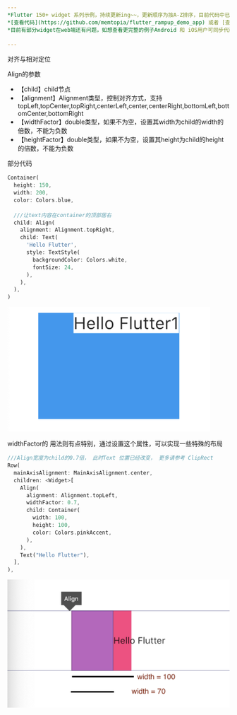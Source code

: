 ```yaml
---
*Flutter 150+ widget 系列示例，持续更新ing~~，更新顺序为按A-Z排序，目前代码中已包含151个示例。*<br>
*[查看代码](https://github.com/memtopia/flutter_rampup_demo_app) 或者 [查看web完整示例](https://memtopia.github.io)*<br>
*目前有部分widget在web端还有问题，如想查看更完整的例子Android 和 iOS用户可同步代码后编译安装到手机上查看*

---
```



对齐与相对定位<br>

Align的参数
* 【child】child节点
* 【alignment】Alignment类型，控制对齐方式，支持topLeft,topCenter,topRight,centerLeft,center,centerRight,bottomLeft,bottomCenter,bottomRight
* 【widthFactor】double类型，如果不为空，设置其width为child的width的倍数，不能为负数
* 【heightFactor】double类型，如果不为空，设置其height为child的height的倍数，不能为负数

部分代码

```dart
Container(
  height: 150,
  width: 200,
  color: Colors.blue,

  ///让text内容在container的顶部居右
  child: Align(
    alignment: Alignment.topRight,
    child: Text(
      'Hello Flutter',
      style: TextStyle(
        backgroundColor: Colors.white,
        fontSize: 24,
      ),
    ),
  ),
)

```
![Align](https://github.com/memtopia/flutter_rampup/raw/master/images/Align1.png)

widthFactor的 用法则有点特别，通过设置这个属性，可以实现一些特殊的布局

```dart
///Align宽度为child的0.7倍， 此时Text 位置已经改变， 更多请参考 ClipRect
Row(
  mainAxisAlignment: MainAxisAlignment.center,
  children: <Widget>[
    Align(
      alignment: Alignment.topLeft,
      widthFactor: 0.7,
      child: Container(
        width: 100,
        height: 100,
        color: Colors.pinkAccent,
      ),
    ),
    Text("Hello Flutter"),
  ],
),
```
![Align](https://github.com/memtopia/flutter_rampup/raw/master/images/Align2.png)

